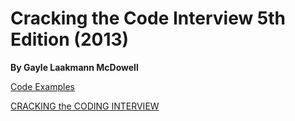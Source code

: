 # Cracking the Code Interview 5th Edition (2013)
__By Gayle Laakmann McDowell__  

[Code Examples](https://www.careercup.com/careercup_book_solutions)

[CRACKING the CODING INTERVIEW](https://www.crackingthecodinginterview.com/)  
